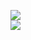 [![](https://img.shields.io/badge/Made%20With-Github%20Spray-lightgrey.svg?style=for-the-badge&logo=github)](https://github.com/Annihil/github-spray#20074)  
[![](https://i.imgur.com/2DrTn0Z.gif)](https://github.com/Annihil/github-spray)